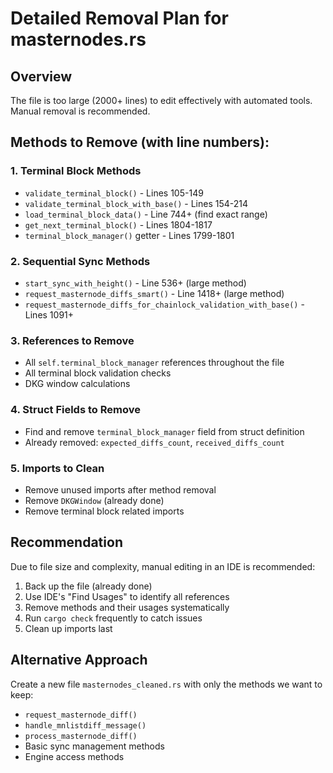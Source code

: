 # Detailed Removal Plan for masternodes.rs

## Overview
The file is too large (2000+ lines) to edit effectively with automated tools. Manual removal is recommended.

## Methods to Remove (with line numbers):

### 1. Terminal Block Methods
- `validate_terminal_block()` - Lines 105-149
- `validate_terminal_block_with_base()` - Lines 154-214
- `load_terminal_block_data()` - Line 744+ (find exact range)
- `get_next_terminal_block()` - Lines 1804-1817
- `terminal_block_manager()` getter - Lines 1799-1801

### 2. Sequential Sync Methods
- `start_sync_with_height()` - Line 536+ (large method)
- `request_masternode_diffs_smart()` - Line 1418+ (large method)
- `request_masternode_diffs_for_chainlock_validation_with_base()` - Lines 1091+

### 3. References to Remove
- All `self.terminal_block_manager` references throughout the file
- All terminal block validation checks
- DKG window calculations

### 4. Struct Fields to Remove
- Find and remove `terminal_block_manager` field from struct definition
- Already removed: `expected_diffs_count`, `received_diffs_count`

### 5. Imports to Clean
- Remove unused imports after method removal
- Remove `DKGWindow` (already done)
- Remove terminal block related imports

## Recommendation
Due to file size and complexity, manual editing in an IDE is recommended:
1. Back up the file (already done)
2. Use IDE's "Find Usages" to identify all references
3. Remove methods and their usages systematically
4. Run `cargo check` frequently to catch issues
5. Clean up imports last

## Alternative Approach
Create a new file `masternodes_cleaned.rs` with only the methods we want to keep:
- `request_masternode_diff()`
- `handle_mnlistdiff_message()`
- `process_masternode_diff()`
- Basic sync management methods
- Engine access methods
